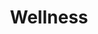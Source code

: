 ---
title: Wellness
type: docs
prev: docs/first-page
next: docs/values/stories
sidebar:
  open: true
weight: 4
---